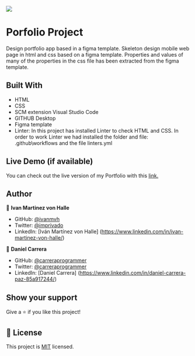 ![](https://img.shields.io/badge/Microverse-blueviolet)

# Porfolio Project 

Design portfolio app based in a figma template. 
Skeleton design mobile web page in html and css based on a figma template.
Properties and values of many of the properties in the css file has been extracted from the figma template.

## Built With

- HTML
- CSS
- SCM extension Visual Studio Code
- GITHUB Desktop
- Figma template
- Linter: In this project has installed Linter to check HTML and CSS.
  In order to work Linter we had installed the folder and file:  .github\workflows and the file linters.yml

## Live Demo (if available)

You can check out the live version of my Portfolio with this [link.](https://ivanmvh.github.io/Portfolio-Ivan-Martinez-Microverse-Project/)

## Author

👤 **Ivan Martinez von Halle**

- GitHub: [@ivanmvh](https://github.com/ivanmvh)
- Twitter: [@imprivado](https://twitter.com/imprivado)
- LinkedIn: [Iván Martínez von Halle] (https://www.linkedin.com/in/ivan-martinez-von-halle/)

👤 **Daniel Carrera**
​
- GitHub: [@carreraprogrammer](https://github.com/carreraprogrammer)
- Twitter: [@carreraprogrammer](https://twitter.com/carreraprog)
- LinkedIn: [Daniel Carrera] (https://www.linkedin.com/in/daniel-carrera-paz-85a917244/)

## Show your support

Give a ⭐️ if you like this project!

## 📝 License

This project is [MIT](./MIT.md) licensed.

